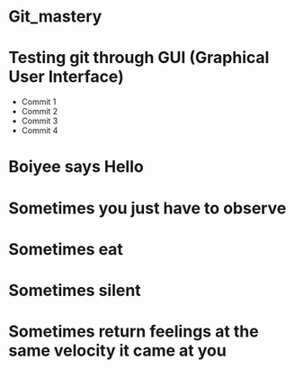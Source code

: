 # Git_mastery

# Testing git through GUI (Graphical User Interface)

- Commit 1
- Commit 2
- Commit 3
- Commit 4

# Boiyee says Hello

# Sometimes you just have to observe
# Sometimes eat
# Sometimes silent
# Sometimes return feelings at the same velocity it came at you
